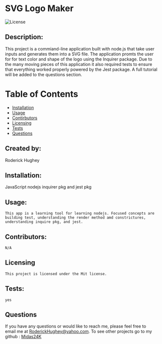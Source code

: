 # SVG Logo Maker

![License](https://img.shields.io/badge/License-Mit-yellow.svg)

## Description:

This project is a commiand-line application built with node.js that take user inputs and generates them into a SVG file. The application promts the user for for text color and shape of the logo using the Inquirer package. Due to the many moving pieces of this application it also required tests to ensure that everything worked properly powered by the Jest package. A full tutorial will be added to the questions section.

# Table of Contents

- [Installation](#installation)
- [Usage](#usage)
- [Contirbutors](#contirbutors)
- [Licensing](#Licensing)
- [Tests](#tests)
- [Questions](#questions)

## Created by:

Roderick Hughey

## Installation:

JavaScript nodejs inquirer pkg and jest pkg

## Usage:

    This app is a learning tool for learning nodejs. Focused concepts are building test, understanding the render method amd constrictures, understanding inquire pkg, and jest.

## Contributors:

    N/A

## Licensing

    This project is licensed under the Mit license.

## Tests:

    yes

## Questions

If you have any questions or would like to reach me, please feel free to email me at [RoderickHughey@yahoo.com](mailto:RoderickHughey@yahoo.com).
To see other projects go to my github : [Midas24K](https://github.com/Midas24K)
